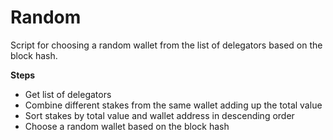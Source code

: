 # Random
Script for choosing a random wallet from the list of delegators based on the block hash.

**Steps**  
* Get list of delegators
* Combine different stakes from the same wallet adding up the total value
* Sort stakes by total value and wallet address in descending order
* Choose a random wallet based on the block hash
